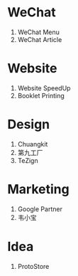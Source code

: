 # WeChat

1. WeChat Menu
1. WeChat Article

# Website

1. Website SpeedUp
1. Booklet Printing

# Design 

1. Chuangkit
1. 第九工厂
1. TeZign

# Marketing

1. Google Partner
1. 韦小宝

# Idea

1. ProtoStore
